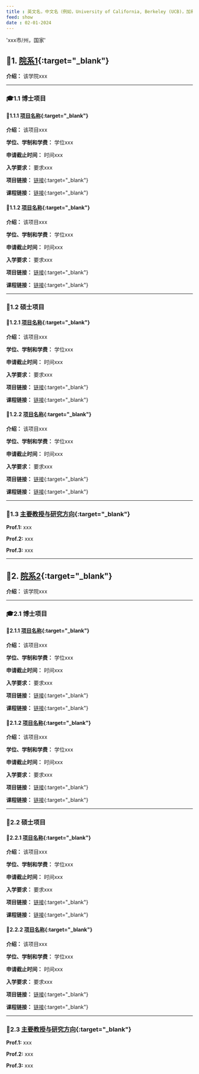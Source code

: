 ```yaml
---
title : 英文名，中文名（例如，University of California, Berkeley (UCB)，加利福尼亚大学伯克利分校）
feed: show
date : 02-01-2024
---
```



'xxx市/州，国家'

## 🏫1. [院系1](院系主页链接){:target="_blank"}

**介绍：** 该学院xxx 

***

### 🎓1.1 博士项目

#### 🤖1.1.1 [项目名称](项目网页链接){:target="_blank"}

**介绍：** 该项目xxx

**学位、学制和学费：** 学位xxx

**申请截止时间：** 时间xxx

**入学要求：** 要求xxx

**项目链接：** [链接](项目网页链接){:target="_blank"}

**课程链接：** [链接](项目网页链接){:target="_blank"}

#### 🤖1.1.2 [项目名称](项目网页链接){:target="_blank"}

**介绍：** 该项目xxx

**学位、学制和学费：** 学位xxx

**申请截止时间：** 时间xxx

**入学要求：** 要求xxx

**项目链接：** [链接](项目网页链接){:target="_blank"}

**课程链接：** [链接](项目网页链接){:target="_blank"}

***

### 📖1.2 硕士项目

#### 🤖1.2.1 [项目名称](项目网页链接){:target="_blank"}

**介绍：** 该项目xxx

**学位、学制和学费：** 学位xxx

**申请截止时间：** 时间xxx

**入学要求：** 要求xxx

**项目链接：** [链接](项目网页链接){:target="_blank"}

**课程链接：** [链接](项目网页链接){:target="_blank"}

#### 🤖1.2.2 [项目名称](项目网页链接){:target="_blank"}

**介绍：** 该项目xxx

**学位、学制和学费：** 学位xxx

**申请截止时间：** 时间xxx

**入学要求：** 要求xxx

**项目链接：** [链接](项目网页链接){:target="_blank"}

**课程链接：** [链接](项目网页链接){:target="_blank"}

***

### 🧐1.3 [主要教授与研究方向](faculty链接){:target="_blank"}

**Prof.1:** xxx

**Prof.2:** xxx

**Prof.3:** xxx

***

## 🏫2. [院系2](院系主页链接){:target="_blank"}

**介绍：** 该学院xxx 

***

### 🎓2.1 博士项目

#### 🤖2.1.1 [项目名称](项目网页链接){:target="_blank"}

**介绍：** 该项目xxx

**学位、学制和学费：** 学位xxx

**申请截止时间：** 时间xxx

**入学要求：** 要求xxx

**项目链接：** [链接](项目网页链接){:target="_blank"}

**课程链接：** [链接](项目网页链接){:target="_blank"}

#### 🤖2.1.2 [项目名称](项目网页链接){:target="_blank"}

**介绍：** 该项目xxx

**学位、学制和学费：** 学位xxx

**申请截止时间：** 时间xxx

**入学要求：** 要求xxx

**项目链接：** [链接](项目网页链接){:target="_blank"}

**课程链接：** [链接](项目网页链接){:target="_blank"}

***

### 📖2.2 硕士项目

#### 🤖2.2.1 [项目名称](项目网页链接){:target="_blank"}

**介绍：** 该项目xxx

**学位、学制和学费：** 学位xxx

**申请截止时间：** 时间xxx

**入学要求：** 要求xxx

**项目链接：** [链接](项目网页链接){:target="_blank"}

**课程链接：** [链接](项目网页链接){:target="_blank"}

#### 🤖2.2.2 [项目名称](项目网页链接){:target="_blank"}

**介绍：** 该项目xxx

**学位、学制和学费：** 学位xxx

**申请截止时间：** 时间xxx

**入学要求：** 要求xxx

**项目链接：** [链接](项目网页链接){:target="_blank"}

**课程链接：** [链接](项目网页链接){:target="_blank"}

***

### 🧐2.3 [主要教授与研究方向](faculty链接){:target="_blank"}

**Prof.1:** xxx

**Prof.2:** xxx

**Prof.3:** xxx
